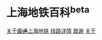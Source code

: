 # 上海地铁百科<sup>beta</sup>

[关于~~盘通~~上海地铁](shanghaimetro.md)
[线路详情](line.md)
[致谢](thanks.md)
[关于](about.md)

